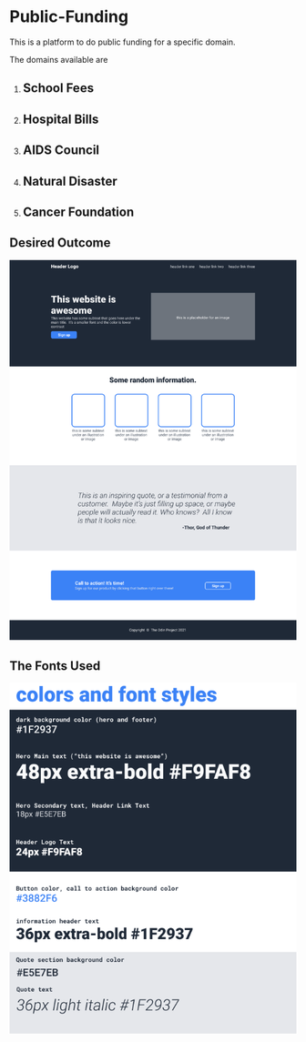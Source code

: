 # Public-Funding

This is a platform to do public funding for a specific domain.

The domains available are

1. ## School Fees
2. ## Hospital Bills
3. ## AIDS Council
4. ## Natural Disaster
5. ## Cancer Foundation
   
## Desired Outcome
![outcome](./01.png)

## The Fonts Used
![the-fonts](./02.png)